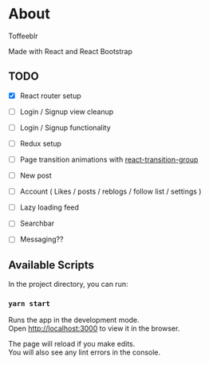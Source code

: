 
# About
Toffeeblr

Made with React and React Bootstrap

## TODO
- [x] React router setup
- [ ] Login / Signup view cleanup
- [ ] Login / Signup functionality
- [ ] Redux setup
- [ ] Page transition animations with [react-transition-group](https://reactcommunity.org/react-transition-group/)

- [ ] New post
- [ ] Account ( Likes / posts / reblogs / follow list / settings )
- [ ] Lazy loading feed
- [ ] Searchbar
- [ ] Messaging??


## Available Scripts

In the project directory, you can run:

### `yarn start`

Runs the app in the development mode.\
Open [http://localhost:3000](http://localhost:3000) to view it in the browser.

The page will reload if you make edits.\
You will also see any lint errors in the console.

